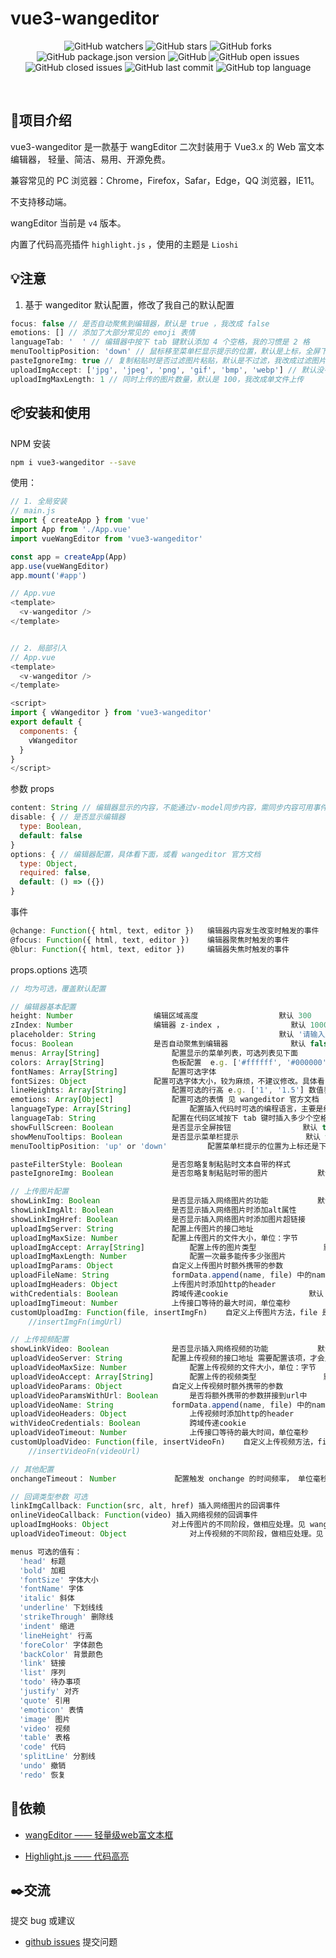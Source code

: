 # vue3-wangeditor

<div align="center">

![GitHub watchers](https://img.shields.io/github/watchers/hjiachuang/vue3-wangeditor?style=social) ![GitHub stars](https://img.shields.io/github/stars/hjiachuang/vue3-wangeditor?style=social) ![GitHub forks](https://img.shields.io/github/forks/hjiachuang/vue3-wangeditor?style=social)
<br />
![GitHub package.json version](https://img.shields.io/github/package-json/v/hjiachuang/vue3-wangeditor?style=flat-square) ![GitHub](https://img.shields.io/github/license/hjiachuang/vue3-wangeditor?style=flat-square) ![GitHub open issues](https://img.shields.io/github/issues/hjiachuang/vue3-wangeditor?style=flat-square) ![GitHub closed issues](https://img.shields.io/github/issues-closed/hjiachuang/vue3-wangeditor) ![GitHub last commit](https://img.shields.io/github/last-commit/hjiachuang/vue3-wangeditor?style=flat-square) ![GitHub top language](https://img.shields.io/github/languages/top/hjiachuang/vue3-wangeditor?style=flat-square)
</div>
<br />

## 📖项目介绍

vue3-wangeditor 是一款基于 wangEditor 二次封装用于 Vue3.x 的 Web 富文本编辑器， 轻量、简洁、易用、开源免费。

兼容常见的 PC 浏览器：Chrome，Firefox，Safar，Edge，QQ 浏览器，IE11。

不支持移动端。

wangEditor 当前是 `v4` 版本。

内置了代码高亮插件 `highlight.js` ，使用的主题是 `Lioshi`

## 💡注意

1. 基于 wangeditor 默认配置，修改了我自己的默认配置
```javascript
focus: false // 是否自动聚焦到编辑器，默认是 true ，我改成 false
emotions: [] // 添加了大部分常见的 emoji 表情
languageTab: '  ' // 编辑器中按下 tab 键默认添加 4 个空格，我的习惯是 2 格
menuTooltipPosition: 'down' // 鼠标移至菜单栏显示提示的位置，默认是上标，全屏下会被遮挡，我改成下标
pasteIgnoreImg: true // 复制粘贴时是否过滤图片粘贴，默认是不过滤，我改成过滤图片
uploadImgAccept: ['jpg', 'jpeg', 'png', 'gif', 'bmp', 'webp'] // 默认没有 webp 格式
uploadImgMaxLength: 1 // 同时上传的图片数量，默认是 100，我改成单文件上传
```

## 📦安装和使用

NPM 安装
```bash
npm i vue3-wangeditor --save
```
使用：

```javascript
// 1. 全局安装
// main.js
import { createApp } from 'vue'
import App from './App.vue'
import vueWangEditor from 'vue3-wangeditor'

const app = createApp(App)
app.use(vueWangEditor)
app.mount('#app')

// App.vue
<template>
  <v-wangeditor />
</template>


// 2. 局部引入
// App.vue
<template>
  <v-wangeditor />
</template>

<script>
import { vWangeditor } from 'vue3-wangeditor'
export default {
  components: {
    vWangeditor
  }
}
</script>
```

参数 props
```javascript
content: String // 编辑器显示的内容，不能通过v-model同步内容，需同步内容可用事件 change
disable: { // 是否显示编辑器
  type: Boolean,
  default: false
}
options: { // 编辑器配置，具体看下面，或看 wangeditor 官方文档
  type: Object,
  required: false,
  default: () => ({})
}
```

事件
```javascript
@change: Function({ html, text, editor })	编辑器内容发生改变时触发的事件
@focus: Function({ html, text, editor })	编辑器聚焦时触发的事件
@blur: Function({ html, text, editor })		编辑器失焦时触发的事件
```

props.options 选项
```javascript
// 均为可选，覆盖默认配置

// 编辑器基本配置
height: Number 					编辑区域高度 					默认 300
zIndex: Number  				编辑器 z-index ， 				默认 10000
placeholder: String  										默认 '请输入正文'
focus: Boolean  				是否自动聚焦到编辑器				默认 false
menus: Array[String]  				配置显示的菜单列表，可选列表见下面
colors: Array[String]  				色板配置  e.g. ['#ffffff', '#000000']
fontNames: Array[String]  			配置可选字体
fontSizes: Object 				配置可选字体大小，较为麻烦，不建议修改。具体看 wangeditor 官方文档
lineHeights: Array[String] 			配置可选的行高 e.g. ['1', '1.5'] 数值表示倍数，即1倍行高，1.5倍行高
emotions: Array[Object]  			配置可选的表情 见 wangeditor 官方文档
languageType: Array[String]  			配置插入代码时可选的编程语言，主要是给代码高亮功能提供帮助
languageTab: String  				配置在代码区域按下 tab 键时插入多少个空格 		默认 '  '
showFullScreen: Boolean  			是否显示全屏按钮 				默认 true
showMenuTooltips: Boolean  			是否显示菜单栏提示 				默认 true
menuTooltipPosition: 'up' or 'down'  		配置菜单栏提示的位置为上标还是下标，		默认 'down' 下标

pasteFilterStyle: Boolean  			是否忽略复制粘贴时文本自带的样式 			默认 true
pasteIgnoreImg: Boolean  			是否忽略复制粘贴时带的图片 			默认 true

// 上传图片配置
showLinkImg: Boolean  				是否显示插入网络图片的功能 			默认 true
showLinkImgAlt: Boolean  			是否显示插入网络图片时添加alt属性 			默认 true
showLinkImgHref: Boolean  			是否显示插入网络图片时添加图片超链接 		默认 true
uploadImgServer: String  			配置上传图片的接口地址 				默认为空
uploadImgMaxSize: Number  			配置上传图片的文件大小，单位：字节			默认 5M ,即 5 * 1024 * 1024
uploadImgAccept: Array[String] 			配置上传的图片类型 				默认 ['jpg', 'jpeg', 'png', 'gif', 'bmp', 'webp']
uploadImgMaxLength: Number  			配置一次最多能传多少张图片 			默认 1
uploadImgParams: Object  			自定义上传图片时额外携带的参数
uploadFileName: String  			formData.append(name, file) 中的name参数的值
uploadImgHeaders: Object  			上传图片时添加http的header
withCredentials: Boolean  			跨域传递cookie 					默认 false
uploadImgTimeout: Number  			上传接口等待的最大时间，单位毫秒 			默认 10 * 1000， 即10秒
customUploadImg: Function(file, insertImgFn)  	自定义上传图片方法，file 是选中的文件列表，insertImgFn 是获取图片 url 后，插入到编辑器的方法
	//insertImgFn(imgUrl)

// 上传视频配置
showLinkVideo: Boolean  			是否显示插入网络视频的功能 			默认 true
uploadVideoServer: String  			配置上传视频的接口地址 需要配置该项，才会显示上传视频
uploadVideoMaxSize: Number  			配置上传视频的文件大小，单位：字节			默认 1G ，即 1 * 1024 * 1024 * 1024
uploadVideoAccept: Array[String] 		配置上传的视频类型 				默认 ['mp4']
uploadVideoParams: Object  			自定义上传视频时额外携带的参数
uploadVideoParamsWithUrl: Boolean  		是否将额外携带的参数拼接到url中 			默认 false
uploadVideoName: String  			formData.append(name, file) 中的name参数的值
uploadVideoHeaders: Object  			上传视频时添加http的header
withVideoCredentials: Boolean 			跨域传递cookie 					默认 false
uploadVideoTimeout: Number  			上传接口等待的最大时间，单位毫秒			默认 5 * 60 * 1000，即 5分钟
customUploadVideo: Function(file, insertVideoFn)	自定义上传视频方法，file 是选中的文件列表，insertVideoFn 是获取视频 url 后，插入到编辑器的方法
	//insertVideoFn(videoUrl)

// 其他配置
onchangeTimeout： Number  			配置触发 onchange 的时间频率， 单位毫秒		默认 200

// 回调类型参数 可选
linkImgCallback: Function(src, alt, href) 插入网络图片的回调事件
onlineVideoCallback: Function(video) 插入网络视频的回调事件
uploadImgHooks: Object  			对上传图片的不同阶段，做相应处理。见 wangeditor 官方文档
uploadVideoTimeout: Object  			对上传视频的不同阶段，做相应处理。见 wangeditor 官方文档

```

```javascript
menus 可选的值有：
  'head' 标题
  'bold' 加粗
  'fontSize' 字体大小
  'fontName' 字体
  'italic' 斜体
  'underline' 下划线线
  'strikeThrough' 删除线
  'indent' 缩进
  'lineHeight' 行高
  'foreColor' 字体颜色
  'backColor' 背景颜色
  'link' 链接
  'list' 序列
  'todo' 待办事项
  'justify' 对齐
  'quote' 引用
  'emoticon' 表情
  'image' 图片
  'video' 视频
  'table' 表格
  'code' 代码
  'splitLine' 分割线
  'undo' 撤销
  'redo' 恢复
```
## 📝依赖

* [wangEditor —— 轻量级web富文本框](https://github.com/wangeditor-team/wangEditor)

* [Highlight.js —— 代码高亮](https://github.com/highlightjs/highlight.js)

## ✒️交流
提交 bug 或建议
- [github issues](https://github.com/hjiachuang/vue3-wangeditor/issues) 提交问题
